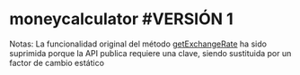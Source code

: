 # moneycalculator #VERSIÓN 1
Notas: La funcionalidad original del método [getExchangeRate](https://github.com/medial-ulpgc/moneycalculator/blob/d941a98/src/moneycalculator/MoneyCalculator.java#L13) ha sido suprimida porque la API publica requiere una clave, siendo sustituida por un factor de cambio estático
